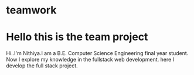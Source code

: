 # teamwork

# Hello this is the team project
Hi..I'm Nithiya.I am a B.E. Computer Science Engineering  final year student.
Now I explore my knowledge in the fullstack web development.
 here I develop the full stack project.
